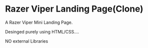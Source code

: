 
# Razer Viper Landing Page(Clone)

A Razer Viper Mini Landing Page.

Desinged purely using HTML/CSS....

NO external Libraries



